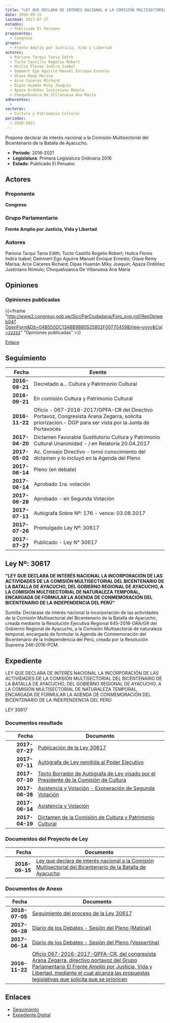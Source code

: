 ```yaml
---
title: "LEY QUE DECLARA DE INTERÉS NACIONAL A LA COMISIÓN MULTISECTORIAL DEL BICENTENARIO DE LA BATALLA DE AYACUCHO"
date: 2016-09-15
lastmod: 2017-07-27
estados: 
  - Publicado El Peruano
proponentes: 
  - Congreso
grupos: 
  - Frente Amplio por Justicia, Vida y Libertad
autores: 
  - Pariona Tarqui Tania Edith
  - Tucto Castillo Rogelio Robert
  - Huilca Flores Indira Isabel
  - Dammert Ego Aguirre Manuel Enrique Ernesto
  - Glave Remy Marisa
  - Arce Cáceres Richard
  - Dipas Huamán Miky Joaquín
  - Apaza Ordóñez Justiniano Rómulo
  - Choquehuanca De Villanueva Ana María
adherentes: 
  - 
sectores: 
  - Cultura y Patrimonio Cultural
periodos: 
  - 2016-2021
---
```


Propone declarar de interés nacional a la Comisión Multisectorial del Bicentenario de la Batalla de Ayacucho.

- **Periodo**: 2016-2021
- **Legislatura**: Primera Legislatura Ordinaria 2016
- **Estado**: Publicado El Peruano

## Actores

### Proponente

**Congreso**

### Grupo Parlamentario

**Frente Amplio por Justicia, Vida y Libertad**

### Autores

Pariona Tarqui Tania Edith; Tucto Castillo Rogelio Robert; Huilca Flores Indira Isabel; Dammert Ego Aguirre Manuel Enrique Ernesto; Glave Remy Marisa; Arce Cáceres Richard; Dipas Huamán Miky Joaquín; Apaza Ordóñez Justiniano Rómulo; Choquehuanca De Villanueva Ana María


## Opiniones

### Opiniones publicadas

{{<iframe "http://www2.congreso.gob.pe/Sicr/ParCiudadana/Foro_pvp.nsf/RepOpiweb04?OpenForm&Db=04B550DC13ABB9B80525802F00770459&View=yyyy&Col=zzzzz" "Opiniones publicadas" >}}

[Enlace](http://www2.congreso.gob.pe/Sicr/ParCiudadana/Foro_pvp.nsf/RepOpiweb04?OpenForm&Db=04B550DC13ABB9B80525802F00770459&View=yyyy&Col=zzzzz)

## Seguimiento

| Fecha | Evento |
|------:|--------|
| **2016-09-21** | Decretado a... Cultura y Patrimonio Cultural|
| **2016-09-21** | En comisión Cultura y Patrimonio Cultural|
| **2016-11-22** | Oficio - 067-2016-2017/GPFA-CR del Directivo Portavoz, Congresista Arana Zegarra, solicita priorización.- DGP para ser vista por la Junta de Portavoces|
| **2017-04-20** | Dictamen Favorable Sustitutorio Cultura y Patrimonio Cultural Unanimidad - / en Relatoría 20.04.2017|
| **2017-05-02** | Ac. Consejo Directivo - tomó conocimiento del dictamen y lo incluyó en la Agenda del Pleno|
| **2017-06-14** | Pleno (en debate)|
| **2017-06-14** | Aprobado 1ra. votación|
| **2017-06-28** | Aprobado - en Segunda Votación|
| **2017-07-11** | Autógrafa Sobre Nº: 176 - vence: 03.08.2017|
| **2017-07-26** | Promulgado Ley Nº: 30617|
| **2017-07-27** | Publicado - Ley N° 30617|

## Ley Nº: 30617

**"LEY QUE DECLARA DE INTERÉS NACIONAL LA INCORPORACIÓN DE LAS ACTIVIDADES DE LA COMISIÓN MULTISECTORIAL DEL BICENTENARIO DE LA BATALLA DE AYACUCHO, DEL GOBIERNO REGIONAL DE AYACUCHO, A LA COMISIÓN MULTISECTORIAL DE NATURALEZA TEMPORAL, ENCARGADA DE FORMULAR LA AGENDA DE CONMEMORACIÓN DEL BICENTENARIO DE LA INDEPENDENCIA DEL PERÚ"**

Sumilla: Declárase de interés nacional la incorporación de las actividades de la Comisión Multisectorial del Bicentenario de la Batalla de Ayacucho, creada mediante la Resolución Ejecutiva Regional 645-2016-GRA/GR del Gobierno Regional de Ayacucho, a la Comisión Multisectorial de naturaleza temporal, encargada de formular la Agenda de Conmemoración del Bicentenario de la Independencia del Perú, creada por la Resolución Suprema 246-2016-PCM.


## Expediente

LEY QUE DECLARA DE INTERÉS NACIONAL LA INCORPORACIÓN DE LAS ACTIVIDADES DE LA COMISIÓN MULTISECTORIAL DEL BICENTENARIO DE LA BATALLA DE AYACUCHO, DEL GOBIERNO REGIONAL DE AYACUCHO, A LA COMISIÓN MULTISECTORIAL DE NATURALEZA TEMPORAL, ENCARGADA DE FORMULAR LA AGENDA DE CONMEMORACIÓN DEL BICENTENARIO DE LA INDEPENDENCIA DEL PERÚ

LEY 30617


### Documentos resultado

| Fecha | Documento |
|------:|--------|
| **2017-07-27** | [Publicación de la Ley 30617](http://www.leyes.congreso.gob.pe/Documentos/2016_2021/ADLP/Normas_Legales/30616-LEY.pdf) |
| **2017-07-11** | [Autógrafa de Ley remitida al Poder Ejecutivo](http://www.leyes.congreso.gob.pe/Documentos/2016_2021/ADLP/Texto_Aprobado/AU0026520170711.PDF) |
| **2017-07-10** | [Texto Borrador de Autógrafa de Ley visado por el Presidente de la Comisión de Cultura](http://www.leyes.congreso.gob.pe/Documentos/2016_2021/Texto_Borrador_de_Autografa/BAU0026520170710.PDF) |
| **2017-06-28** | [Asistencia y Votación - Exoneración de Segunda Votación](http://www.leyes.congreso.gob.pe/Documentos/2016_2021/Asistencia_y_Votacion/Proyectos_de_Ley/Exoneracion_de_Segunda_Votacion/ESV0026520170628.pdf) |
| **2017-06-14** | [Asistencia y Votación](http://www.leyes.congreso.gob.pe/Documentos/2016_2021/Asistencia_y_Votacion/Proyectos_de_Ley/AV0026520170614.PDF) |
| **2017-04-19** | [Dictamen de la Comisión de Cultura y Patrimonio Cultural](http://www.leyes.congreso.gob.pe/Documentos/2016_2021/Dictamenes/Proyectos_de_Ley/00265DC05MAY20170419.pdf) |

### Documentos del Proyecto de Ley

| Fecha | Documento |
|------:|--------|
| **2016-09-15** | [Ley que declara de interés nacional a la Comisión Multisectorial del Bicentenario de la Batalla de Ayacucho](http://www.leyes.congreso.gob.pe/Documentos/2016_2021/Proyectos_de_Ley_y_de_Resoluciones_Legislativas/PL0026520160915..pdf) |

### Documentos de Anexo

| Fecha | Documento |
|------:|--------|
| **2018-07-05** | [Seguimiento del proceso de la Ley 30617](http://www.leyes.congreso.gob.pe/Documentos/2016_2021/Seguimiento_de_Proyectos_de_Ley/00265PL20180507.PDF) |
| **2017-06-28** | [Diario de los Debates - Sesión del Pleno (Matinal)](http://www2.congreso.gob.pe/Sicr/DiarioDebates/Publicad.nsf/SesionesPleno/05256D6E0073DFE90525814E000C2020/$FILE/SLO-2016-18.pdf) |
| **2017-06-14** | [Diario de los Debates - Sesión del Pleno (Vespertina)](http://www2.congreso.gob.pe/Sicr/DiarioDebates/Publicad.nsf/SesionesPleno/05256D6E0073DFE905258140001630A8/$FILE/SLO-2016-16.pdf) |
| **2016-11-22** | [Oficio 067-2016-2017-GPFA-CR, del congresista Arana Zegarra, directivo portavoz del Grupo Parlamentario El Frente Amplio por Justicia, Vida y Libertad, mediante el cual alcanza las propuestas legislativas que solicita que se prioricen](http://www.leyes.congreso.gob.pe/Documentos/2016_2021/Oficios/Grupos_Parlamentarios/OFICIO-067-2016-2017-GPFA-CR.pdf) |

## Enlaces 

- [Seguimiento](http://www2.congreso.gob.pe/Sicr/TraDocEstProc/CLProLey2016.nsf/f7fff46988ca05b1052578e100829cc7/995fd22147eb0f340525802f007c50fc?OpenDocument)
- [Expediente Digital](http://www2.congreso.gob.pe/Sicr/TraDocEstProc/CLProLey2016.nsf/f7fff46988ca05b1052578e100829cc7/995fd22147eb0f340525802f007c50fc?OpenDocument&Click=05257FB7005EB655.eb71d0cf91d8294e05256cdf006b5706/$Body/0.1C6C)
